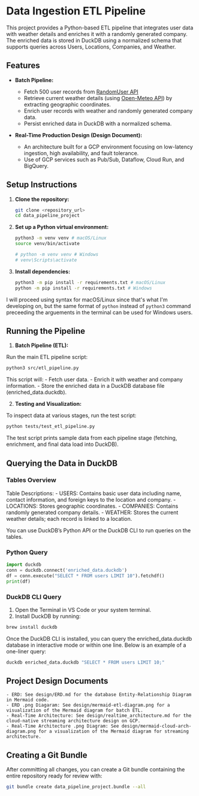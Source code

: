 # Data Ingestion ETL Pipeline

This project provides a Python-based ETL pipeline that integrates user data with weather details and enriches it with a randomly generated company. The enriched data is stored in DuckDB using a normalized schema that supports queries across Users, Locations, Companies, and Weather.


## Features

- **Batch Pipeline:**  
  - Fetch 500 user records from [RandomUser API](https://randomuser.me/api/?results=500)
  - Retrieve current weather details (using [Open-Meteo API](https://api.open-meteo.com/v1/forecast)) by extracting geographic coordinates.
  - Enrich user records with weather and randomly generated company data.
  - Persist enriched data in DuckDB with a normalized schema.

- **Real-Time Production Design (Design Document):**  
  - An architecture built for a GCP environment focusing on low-latency ingestion, high availability, and fault tolerance.
  - Use of GCP services such as Pub/Sub, Dataflow, Cloud Run, and BigQuery.


## Setup Instructions

1. **Clone the repository:**

   ```bash
   git clone <repository_url>
   cd data_pipeline_project
   ```

2.	**Set up a Python virtual environment:**

    ```bash
    python3 -m venv venv # macOS/Linux
    source venv/bin/activate  

    # python -m venv venv # Windows
    # venv\Scripts\activate
    ```

3.	**Install dependencies:**

    ```bash
    python3 -m pip install -r requirements.txt # macOS/Linux
    python -m pip install -r requirements.txt # Windows
    ```

I will proceed using syntax for macOS/Linux since that's what I'm developing on, but the same format of ```python``` instead of ```python3``` command preceeding the arguements in the terminal can be used for Windows users.


## Running the Pipeline

1.	**Batch Pipeline (ETL):**

Run the main ETL pipeline script:

```bash
python3 src/etl_pipeline.py
```

This script will:
	- Fetch user data.
	- Enrich it with weather and company information.
	- Store the enriched data in a DuckDB database file (enriched_data.duckdb).

2.	**Testing and Visualization:**

To inspect data at various stages, run the test script:

```bash
python tests/test_etl_pipeline.py
```

The test script prints sample data from each pipeline stage (fetching, enrichment, and final data load into DuckDB).


## Querying the Data in DuckDB

### Tables Overview

Table Descriptions:
	- USERS: Contains basic user data including name, contact information, and foreign keys to the location and company.
	- LOCATIONS: Stores geographic coordinates.
	- COMPANIES: Contains randomly generated company details.
	- WEATHER: Stores the current weather details; each record is linked to a location.

You can use DuckDB’s Python API or the DuckDB CLI to run queries on the tables.

### Python Query

```python
import duckdb
conn = duckdb.connect('enriched_data.duckdb')
df = conn.execute("SELECT * FROM users LIMIT 10").fetchdf()
print(df)
```

### DuckDB CLI Query

1.	Open the Terminal in VS Code or your system terminal.
2.	Install DuckDB by running:

```bash
brew install duckdb
```

Once the DuckDB CLI is installed, you can query the enriched_data.duckdb database in interactive mode or within one line. Below is an example of a one-liner query:

```bash
duckdb enriched_data.duckdb "SELECT * FROM users LIMIT 10;"
```


## Project Design Documents

    - ERD: See design/ERD.md for the database Entity-Relationship Diagram in Mermaid code.
    - ERD .png Diagaram: See design/mermaid-etl-diagram.png for a visualization of the Mermaid diagram for batch ETL.
	- Real-Time Architecture: See design/realtime_architecture.md for the cloud-native streaming architecture design on GCP.
    - Real-Time Architecture .png Diagram: See design/mermaid-cloud-arch-diagram.png for a visualization of the Mermaid diagram for streaming architecture.


## Creating a Git Bundle

After committing all changes, you can create a Git bundle containing the entire repository ready for review with:

```bash
git bundle create data_pipeline_project.bundle --all
```